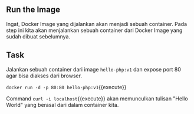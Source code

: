 ## Run the Image

Ingat, Docker Image yang dijalankan akan menjadi sebuah container. Pada step ini kita akan menjalankan sebuah container dari Docker Image yang sudah dibuat sebelumnya.

## Task

Jalankan sebuah container dari image `hello-php:v1` dan expose port 80 agar bisa diakses dari browser.

`docker run -d -p 80:80 hello-php:v1`{{execute}}

Command `curl -i localhost`{{execute}} akan memunculkan tulisan "Hello World" yang berasal dari dalam container kita.